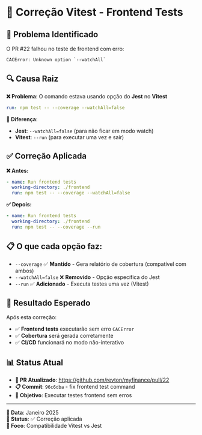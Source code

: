 # 🔧 Correção Vitest - Frontend Tests

## 🚨 **Problema Identificado**

O PR #22 falhou no teste de frontend com erro:

```
CACError: Unknown option `--watchAll`
```

## 🔍 **Causa Raiz**

**❌ Problema**: O comando estava usando opção do **Jest** no **Vitest**

```yaml
run: npm test -- --coverage --watchAll=false
```

**🔄 Diferença**:
- **Jest**: `--watchAll=false` (para não ficar em modo watch)
- **Vitest**: `--run` (para executar uma vez e sair)

## ✅ **Correção Aplicada**

**❌ Antes:**
```yaml
- name: Run frontend tests
  working-directory: ./frontend
  run: npm test -- --coverage --watchAll=false
```

**✅ Depois:**
```yaml
- name: Run frontend tests
  working-directory: ./frontend
  run: npm test -- --coverage --run
```

## 📋 **O que cada opção faz:**

- `--coverage` ✅ **Mantido** - Gera relatório de cobertura (compatível com ambos)
- `--watchAll=false` ❌ **Removido** - Opção específica do Jest
- `--run` ✅ **Adicionado** - Executa testes uma vez (Vitest)

## 🎯 **Resultado Esperado**

Após esta correção:
- ✅ **Frontend tests** executarão sem erro `CACError`
- ✅ **Cobertura** será gerada corretamente
- ✅ **CI/CD** funcionará no modo não-interativo

## 📊 **Status Atual**

- **🔗 PR Atualizado**: https://github.com/revton/myfinance/pull/22
- **📋 Commit**: `96c6dba` - fix frontend test command
- **🎯 Objetivo**: Executar testes frontend sem erros

---

**📅 Data**: Janeiro 2025  
**🔄 Status**: ✅ Correção aplicada  
**🎯 Foco**: Compatibilidade Vitest vs Jest